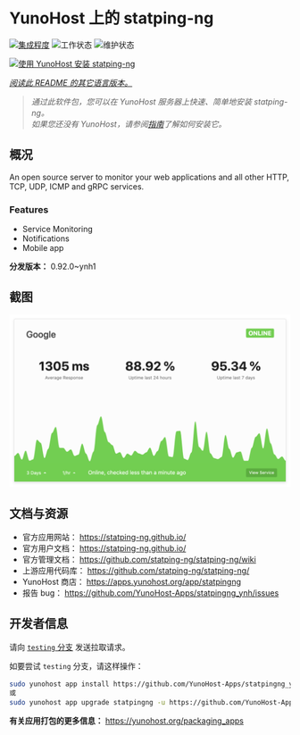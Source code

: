 <!--
注意：此 README 由 <https://github.com/YunoHost/apps/tree/master/tools/readme_generator> 自动生成
请勿手动编辑。
-->

# YunoHost 上的 statping-ng

[![集成程度](https://apps.yunohost.org/badge/integration/statpingng)](https://ci-apps.yunohost.org/ci/apps/statpingng/)
![工作状态](https://apps.yunohost.org/badge/state/statpingng)
![维护状态](https://apps.yunohost.org/badge/maintained/statpingng)

[![使用 YunoHost 安装 statping-ng](https://install-app.yunohost.org/install-with-yunohost.svg)](https://install-app.yunohost.org/?app=statpingng)

*[阅读此 README 的其它语言版本。](./ALL_README.md)*

> *通过此软件包，您可以在 YunoHost 服务器上快速、简单地安装 statping-ng。*  
> *如果您还没有 YunoHost，请参阅[指南](https://yunohost.org/install)了解如何安装它。*

## 概况

An open source server to monitor your web applications and all other HTTP, TCP, UDP, ICMP and gRPC services.

### Features

- Service Monitoring
- Notifications
- Mobile app


**分发版本：** 0.92.0~ynh1

## 截图

![statping-ng 的截图](./doc/screenshots/statping.png)

## 文档与资源

- 官方应用网站： <https://statping-ng.github.io/>
- 官方用户文档： <https://statping-ng.github.io/>
- 官方管理文档： <https://github.com/statping-ng/statping-ng/wiki>
- 上游应用代码库： <https://github.com/statping-ng/statping-ng/>
- YunoHost 商店： <https://apps.yunohost.org/app/statpingng>
- 报告 bug： <https://github.com/YunoHost-Apps/statpingng_ynh/issues>

## 开发者信息

请向 [`testing` 分支](https://github.com/YunoHost-Apps/statpingng_ynh/tree/testing) 发送拉取请求。

如要尝试 `testing` 分支，请这样操作：

```bash
sudo yunohost app install https://github.com/YunoHost-Apps/statpingng_ynh/tree/testing --debug
或
sudo yunohost app upgrade statpingng -u https://github.com/YunoHost-Apps/statpingng_ynh/tree/testing --debug
```

**有关应用打包的更多信息：** <https://yunohost.org/packaging_apps>
